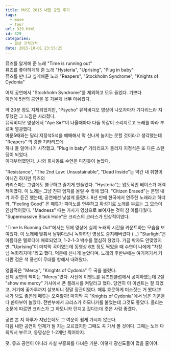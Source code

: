 ```yaml
---
title: MUSE 2015 내한 공연 후기
tags:
  - muse
  - tour
url: 329.html
id: 329
categories:
  - 일상 끄적끄적
date: 2015-10-01 23:55:25
---
```


뮤즈를 알게해 준 노래 "Time is running out"  
뮤즈를 좋아하게해 준 노래 "Hysteria", "Uprising", "Plug in baby"  
뮤즈를 만나고 싶게해준 노래 "Reapers", "Stockholm Syndrome", "Knights of Cydonia"

어제 공연에서 "Stockholm Syndrome"를 제외하고 모두 들었다. 기쁘다.  
이전에 5번의 공연을 못 가본게 너무 아쉬웠다.

약 20분 정도 지체되었지만, "Psycho" 뮤직비디오 영상이 나오자마자 기다리느라 지루했던 그 느낌은 사라졌다.  
뮤직비디오 영상에서 "Aye Sir!"이 나올때마다 다들 똑같이 소리지르고 노래를 따라 부르며 열광했다.  
마룬5때와는 달리 지정석S석을 예매해서 막 신나게 놀지는 못할 것이라고 생각했는데 "Reapers" 의 강한 기타리프에  
하나 둘 일어나기 시작했고, "Plug in baby" 기타리프가 들리자 지정석은 또 다른 스탠딩이 되었다.  
이때부터였던가...나와 회사동료 수연은 미친듯이 놀았다.

"Resistance", "The 2nd Law: Unsustainable", "Dead Inside"는 약간 내 취향이 아니긴 하지만 뮤즈의  
카리스마는 그럼에도 불구하고 즐기게 만들었다. "Hysteria"는 압도적인 베이스가 매력적이였다. 이 노래는 그냥 진짜 엄지를 올릴 수 밖에 없다. "Citizen Erased"는 분명 내가 자주 듣긴 했는데, 공연에선 낯설게 들렸다. 8년 만에 한국에서 연주한 노래라고 하더라. "Feeling Good" 은 매튜가 피아노를 연주하고 확성기로 노래를 부르는 그 모습이 인상적이였다. "Madness" 때는 가사가 영상으로 보여지는 것이 참 아름다웠다. "Supermassive Black Hole"은 크리스의 코러스가 인상적이였다.

"Time Is Running Out"에서는 뒤에 영상에 실제 노래의 시간을 카운트하는 모습을 보여줬다. 이 노래에 맞춰서 날뛰다보니 녹화하던 영상도 중지해버렸다 (...) "Starlight"은 아름다운 멜로디에 매료되었고, 1-2-1-3 박수를 열심히 쳤었다. 가끔 박자도 안맞았지만. "Uprising"이 마지막 곡이였는데 동영상 6초 정도 찍었을 때 수연이 나에게 "차장님 녹화하지마!"라고 했다. 덕분에 신나게 놀았다며. 노래의 후반부에는 여기저기서 커다란 검은 색 풍선이 무대를 향해서 내려왔다.

앵콜곡은 "Mercy", "Knights of Cydonia" 두 곡을 불렀다.  
전체 공연의 백미는 "Mercy"였다. 사전에 이벤트를 뮤즈팬클럽에서 공지하였는데 2절 "show me mercy" 가사에서 폰 플래시를 켜달라고 했다. 당연히 이 이벤트는 잘 되었고, 거기에 꽃가루까지 살포되니 정말 장관이였다. 매튜 흐뭇하게 미소짓는 거 봤다고! 내가 봐도 좋은데 매튜는 오죽할까! 마지막 곡 "Knights of Cydonia"에서 남은 기운을 다 쏟아부어 놀았다. 전반부에서 크리스가 하모니카를 불었는데 그것도 좋았다. 들리는 소문에 따르면 크리스가 그 하모니카 던지고 갔다는데 줏은 사람 좋겠다.

공연 본 지 하루가 지났는데도 그 여운이 쉽게 가시지 않는다.  
다음 내한 공연이 언제가 될 지는 모르겠지만 그때도 꼭 가서 볼 것이다. 그때는 노래 다 외워서 부르고, 동영상은 1-2개만 찍어야지.

덧. 뮤즈 공연이 아니라 사실 부흥회를 다녀온 기분. 이렇게 광신도들이 많을 줄이야.